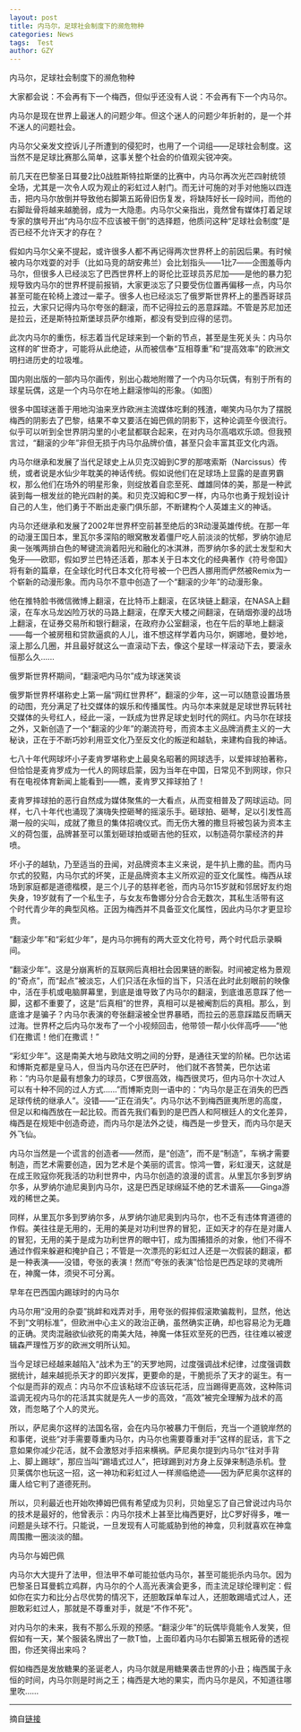 ```yaml
---
layout: post
title: 内马尔，足球社会制度下的濒危物种
categories: News
tags:  Test
author: GZY
---
```


内马尔，足球社会制度下的濒危物种

大家都会说：不会再有下一个梅西，但似乎还没有人说：不会再有下一个内马尔。

内马尔是现在世界上最迷人的问题少年。但这个迷人的问题少年折射的，是一个并不迷人的问题社会。

内马尔父亲发文控诉儿子所遭到的侵犯时，也用了一个词组――足球社会制度。这当然不是足球比赛那么简单，这事关整个社会的价值观尖锐冲突。

前几天在巴黎圣日耳曼2比0战胜斯特拉斯堡的比赛中，内马尔再次光芒四射统领全场，尤其是一次令人叹为观止的彩虹过人射门。而无计可施的对手对他施以四连击，把内马尔放倒并导致他右脚第五跖骨旧伤复发，将缺阵好长一段时间，而他的右脚趾骨将越来越脆弱，成为一大隐患。内马尔父亲指出，竟然曾有媒体打着足球专家的旗号开出“内马尔应不应该被干倒”的选择题，他质问这种“足球社会制度”是否已经不允许天才的存在？

假如内马尔父亲不提起，或许很多人都不再记得两次世界杯上的前因后果。有时候被内马尔戏耍的对手（比如马竞的胡安弗兰）会比划指头――1比7――企图羞辱内马尔，但很多人已经淡忘了巴西世界杯上的哥伦比亚球员苏尼加――是他的暴力犯规导致内马尔的世界杯提前报销，大家更淡忘了只要受伤位置再偏移一点，内马尔甚至可能在轮椅上渡过一辈子。很多人也已经淡忘了俄罗斯世界杯上的墨西哥球员拉云，大家只记得内马尔夸张的翻滚，而不记得拉云的恶意踩踏。不管是苏尼加还是拉云，还是斯特拉斯堡球员萨尔维斯，都没有受到应得的惩罚。

此次内马尔的重伤，标志着当代足球来到一个新的节点，甚至是生死关头：内马尔这样的旷世奇才，可能将从此绝迹，从而被信奉“互相尊重”和“提高效率”的欧洲文明扫进历史的垃圾堆。

国内刚出版的一部内马尔画传，别出心裁地附赠了一个内马尔玩偶，有别于所有的球星玩偶，这是一个内马尔在地上翻滚惨叫的形象。（如图）

很多中国球迷善于用地沟油来烹炸欧洲主流媒体吃剩的残渣，嘲笑内马尔为了摆脱梅西的阴影去了巴黎，结果不幸又要活在姆巴佩的阴影下，这种论调至今很流行。似乎可以听到全世界阴沟里的小老鼠都联合起来，在对内马尔高唱欢乐颂。但我预言过，“翻滚的少年”非但无损于内马尔品牌价值，甚至只会丰富其亚文化内涵。

内马尔继承和发展了当代足球史上从贝克汉姆到C罗的那喀索斯（Narcissus）传统，或者说是水仙少年耽美的神话传统。假如说他们在足球场上显露的是直男霸权，那么他们在场外的明星形象，则绽放着自恋至死、雌雄同体的美，那是一种武装到每一根发丝的艳光四射的美。和贝克汉姆和C罗一样，内马尔也勇于规划设计自己的人生，他们勇于不断出走豪门俱乐部，不断建构个人英雄主义的神话。

内马尔还继承和发展了2002年世界杯空前甚至绝后的3R动漫英雄传统。在那一年的动漫王国日本，里瓦尔多深陷的眼窝散发着僵尸吃人前淡淡的忧郁，罗纳尔迪尼奥一张嘴两排白色的琴键流淌着阳光和融化的冰淇淋，而罗纳尔多的武士发型和大兔牙――欧耶，假如罗兰巴特还活着，那本关于日本文化的经典著作《符号帝国》将有新的篇章，在全球化时代日本文化符号被一个巴西人挪用而俨然被Remix为一个崭新的动漫形象。而内马尔不意中创造了一个“翻滚的少年”的动漫形象。

他在推特脸书微信微博上翻滚，在比特币上翻滚，在区块链上翻滚，在NASA上翻滚，在车水马龙凶险万状的马路上翻滚，在摩天大楼之间翻滚，在硝烟弥漫的战场上翻滚，在证券交易所和银行翻滚，在政府办公室翻滚，也在午后的草地上翻滚――每一个被房租和贷款逼疯的人儿，谁不想这样学着内马尔，婀娜地，曼妙地，滚上那么几圈，并且最好就这么一直滚动下去，像这个星球一样滚动下去，要滚永恒那么久......

俄罗斯世界杯期间，“翻滚吧内马尔”成为球迷笑谈

俄罗斯世界杯堪称史上第一届“网红世界杯”，翻滚的少年，这一可以随意设置场景的动图，充分满足了社交媒体的娱乐和传播属性。内马尔本来就是足球世界玩转社交媒体的头号红人，经此一滚，一跃成为世界足球史划时代的网红。内马尔在球技之外，又新创造了一个“翻滚的少年”的潮流符号，而资本主义品牌消费主义的一大秘诀，正在于不断巧妙利用亚文化乃至反文化的叛逆和越轨，来建构自我的神话。

七八十年代网球坏小子麦肯罗堪称史上最臭名昭著的网球选手，以爱摔球拍著称，但恰恰是麦肯罗成为一代人的网球启蒙，因为当年在中国，日常见不到网球，你只有在电视体育新闻上能看到――瞧，麦肯罗又摔球拍了！

麦肯罗摔球拍的恶行自然成为媒体聚焦的一大看点，从而变相普及了网球运动。同样，七八十年代也涌现了演嗨失控砸琴的摇滚乐手。砸球拍、砸琴，足以引发性高潮一般的尖叫，成就了撒旦的集体招魂仪式。而无伤大雅的撒旦将被包装为资本主义的荷包蛋，品牌甚至可以策划砸球拍或砸吉他的狂欢，以制造荷尔蒙经济的井喷。

坏小子的越轨，乃至适当的丑闻，对品牌资本主义来说，是牛扒上撒的盐。而内马尔式的狡黠，内马尔式的坏笑，正是品牌资本主义所欢迎的亚文化属性。梅西从球场到家庭都是道德楷模，是三个儿子的慈祥老爸，而内马尔15岁就和邻居好友约炮失身，19岁就有了一个私生子，与女友布鲁娜分分合合无数次，其私生活带有这个时代青少年的典型风格。正因为梅西并不具备亚文化属性，因此内马尔才更显珍贵。

“翻滚少年”和“彩虹少年”，是内马尔拥有的两大亚文化符号，两个时代启示录瞬间。

“翻滚少年”。这是分崩离析的互联网后真相社会因果链的断裂。时间被定格为景观的“奇点”，而“起点”被淡忘，人们只活在永恒的当下，只活在此时此刻眼前的映像中，活在手机或电脑屏幕里，到底是谁导致了内马尔的翻滚，到底谁恶意踩了他一脚，这都不重要了，这是“后真相”的世界，真相可以是被阉割后的真相。那么，到底谁才是骗子？内马尔表演的夸张翻滚被全世界暴晒，而拉云的恶意踩踏反而瞒天过海。世界杯之后内马尔发布了一个小视频回击，他带领一帮小伙伴高呼――“他们在撒谎！他们在撒谎！”

“彩虹少年”。这是南美大地与欧陆文明之间的分野，是通往天堂的阶梯。巴尔达诺和博斯克都是皇马人，但当内马尔还在巴萨时， 他们就不吝赞美，巴尔达诺称：“内马尔是最有想象力的球员，C罗很高效，梅西很灵巧，但内马尔十次过人可以有十种不同的过人方式......”而博斯克则一语中的：“内马尔是正在消失的巴西足球传统的继承人”。没错――“正在消失”。内马尔达不到梅西匪夷所思的高度，但足以和梅西放在一起比较。而首先我们看到的是巴西人和阿根廷人的文化差异，梅西是在规矩中创造奇迹，而内马尔是法外之徒，梅西是一步登天，而内马尔是天外飞仙。

内马尔当然是一个谎言的创造者――然而，是“创造”，而不是“制造”，车祸才需要制造，而艺术需要创造，因为艺术是个美丽的谎言。惊鸿一瞥，彩虹漫天，这就是在成王败寇你死我活的功利世界中，内马尔创造的浪漫的谎言。从里瓦尔多到罗纳尔多，从罗纳尔迪尼奥到内马尔，这是巴西足球绵延不绝的艺术谱系――Ginga游戏的稀世之美。

同样，从里瓦尔多到罗纳尔多，从罗纳尔迪尼奥到内马尔，也不乏有违体育道德的作假。美往往是无用的，无用的美是对功利世界的冒犯，正如天才的存在是对庸人的冒犯，无用的美于是成为功利世界的眼中钉，成为围捕猎杀的对象，他们不得不通过作假来躲避和掩护自己；不管是一次漂亮的彩虹过人还是一次假装的翻滚，都是一种表演――没错，夸张的表演！然而“夸张的表演”恰恰是巴西足球的灵魂所在，神魔一体，须臾不可分离。

早年在巴西国内踢球时的内马尔

内马尔用“没用的杂耍”挑衅和戏弄对手，用夸张的假摔假滚欺骗裁判，显然，他达不到“文明标准”，但欧洲中心主义的政治正确，虽然确实正确，却也容易沦为无趣的正确。灵肉混融欲仙欲死的南美大陆，神魔一体狂欢至死的巴西，往往难以被逻辑森严理性万岁的欧洲文明所认知。

当今足球已经越来越陷入“战术为王”的天罗地网，过度强调战术纪律，过度强调数据统计，越来越扼杀天才的即兴发挥，更要命的是，干脆扼杀了天才的诞生。有一个似是而非的观点：内马尔不应该粘球不应该玩花活，应当踢得更高效，这种陈词滥调无视内马尔的花活其实就是先人一步的高效，“高效”被完全理解为战术的高效，而忽略了个人的灵光。

所以，萨尼奥尔这样的法国名宿，会在内马尔被暴力干倒后，充当一个道貌岸然的和事佬，说些“对手需要尊重内马尔，内马尔也需要尊重对手”这样的屁话，言下之意如果你减少花活，就不会激怒对手招来横祸。萨尼奥尔提到内马尔“往对手背上、脚上踢球”，那应当叫“踢墙式过人”，把球踢到对方身上反弹来制造杀机。登贝莱偶尔也玩这一招，这一神功和彩虹过人一样濒临绝迹――因为萨尼奥尔这样的庸人给它判了道德死刑。

所以，贝利最近也开始吹捧姆巴佩有希望成为贝利，贝始皇忘了自己曾说过内马尔的技术是最好的，他曾表示：内马尔技术上甚至比梅西更好，比C罗好得多，唯一问题是头球不行。只能说，一旦发现有人可能威胁到他的神龛，贝利就喜欢在神龛周围撒一圈淡淡的醋。

内马尔与姆巴佩

内马尔大大提升了法甲，但法甲不单可能拉低内马尔，甚至可能扼杀内马尔。因为巴黎圣日耳曼鹤立鸡群，内马尔的个人高光表演会更多，而主流足球伦理判定：假如你在实力和比分占尽优势的情况下，还胆敢踩单车过人，还胆敢踢墙式过人，还胆敢彩虹过人，那就是不尊重对手，就是“不作不死"。

对内马尔的未来，我有不那么乐观的预感。“翻滚少年”的玩偶毕竟能令人发笑，但假如有一天，某个服装名牌出了一款T恤，上面印着内马尔右脚第五根跖骨的透视图，你还笑得出来吗？

假如梅西是发放糖果的圣诞老人，内马尔就是用糖果袭击世界的小丑；梅西属于永恒的时间，内马尔则是时尚之王；梅西是大地的果实，而内马尔是风，不知道往哪里吹……

*****

摘自[链接](http://dajia.qq.com/original/category/zxz20190128.html)